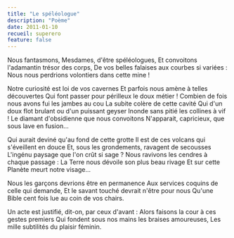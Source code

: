 ```yaml
---
title: "Le spéléologue"
description: "Poème"
date: 2011-01-10
recueil: superero
feature: false
---
```


Nous fantasmons, Mesdames, d'être spéléologues,
Et convoitons l'adamantin trésor des corps,
De vos belles falaises aux courbes si variées :
Nous nous perdrions volontiers dans cette mine !

Notre curiosité est loi de vos cavernes
Et parfois nous amène à telles découvertes
Qui font passer pour périlleux le doux métier !
Combien de fois nous avons fui les jambes au cou
La subite colère de cette cavité
Qui d'un doux flot brulant ou d'un puissant geyser
Inonde sans pitié les collines à vif !
Le diamant d'obsidienne que nous convoitons
N'apparait, capricieux, que sous lave en fusion...

Qui aurait deviné qu'au fond de cette grotte
Il est de ces volcans qui s'éveillent en douce
Et, sous les grondements, ravagent de secousses
L'ingénu paysage que l'on crût si sage ?
Nous ravivons les cendres à chaque passage :
La Terre nous dévoile son plus beau rivage
Et sur cette Planète meurt notre visage...

Nous les garçons devrions être en permanence
Aux services coquins de celle qui demande,
Et le savant touché devrait n'être pour nous
Qu'une Bible cent fois lue au coin de vos chairs.

Un acte est justifié, dit-on, par ceux d'avant :
Alors faisons la cour à ces gestes premiers
Qui fondent sous nos mains les braises amoureuses,
Les mille subtilités du plaisir féminin.
